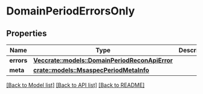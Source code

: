 # DomainPeriodErrorsOnly

## Properties

Name | Type | Description | Notes
------------ | ------------- | ------------- | -------------
**errors** | [**Vec<crate::models::DomainPeriodReconApiError>**](domain.ReconAPIError.md) |  |
**meta** | [**crate::models::MsaspecPeriodMetaInfo**](msaspec.MetaInfo.md) |  |

[[Back to Model list]](./README.md#documentation-for-models) [[Back to API list]](./README.md#documentation-for-api-endpoints) [[Back to README]](../README.md)
